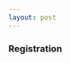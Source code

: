 ```yaml
---
layout: post
---
```


### Registration


[//]: <> (The registration cost Is € 190
Cosa include
line guide per pagamento - se sei all'estero e vuoi bonifico contattaci altrimenti pago PA
compilazione form
Non è incluso l'alloggio, convenzione con ostello..... con i prezzi)
